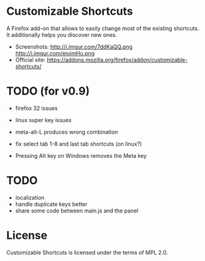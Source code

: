 # Customizable Shortcuts

A Firefox add-on that allows to easily change most of the existing shortcuts.
It additionally helps you discover new ones.

- Screenshots: <http://i.imgur.com/7ddKaQQ.png> <http://i.imgur.com/eiujmHu.png>
- Official site: <https://addons.mozilla.org/firefox/addon/customizable-shortcuts/>

# TODO (for v0.9)

* firefox 32 issues
* linux super key issues
* meta-alt-L produces wrong combination
* fix select tab 1-8 and last tab shortcuts (on linux?)

* Pressing Alt key on Windows removes the Meta key


# TODO

* localization
* handle duplicate keys better
* share some code between main.js and the panel

# License

Customizable Shortcuts is licensed under the terms of MPL 2.0.
